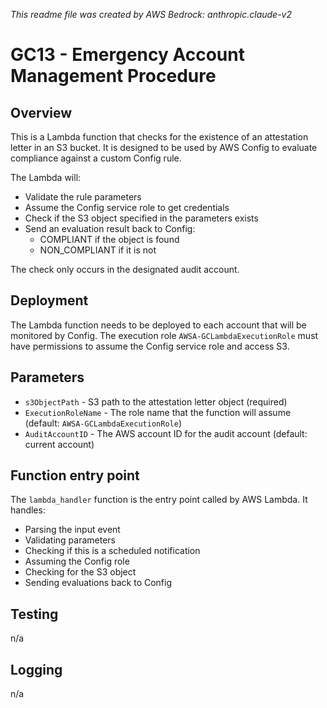 _This readme file was created by AWS Bedrock: anthropic.claude-v2_

# GC13 - Emergency Account Management Procedure

## Overview

This is a Lambda function that checks for the existence of an attestation letter in an S3 bucket. It is designed to be used by AWS Config to evaluate compliance against a custom Config rule.

The Lambda will:

- Validate the rule parameters
- Assume the Config service role to get credentials
- Check if the S3 object specified in the parameters exists
- Send an evaluation result back to Config:
  - COMPLIANT if the object is found
  - NON_COMPLIANT if it is not

The check only occurs in the designated audit account.

## Deployment

The Lambda function needs to be deployed to each account that will be monitored by Config. The execution role `AWSA-GCLambdaExecutionRole` must have permissions to assume the Config service role and access S3.

## Parameters

- `s3ObjectPath` - S3 path to the attestation letter object (required)
- `ExecutionRoleName` - The role name that the function will assume (default: `AWSA-GCLambdaExecutionRole`)
- `AuditAccountID` - The AWS account ID for the audit account (default: current account)

## Function entry point

The `lambda_handler` function is the entry point called by AWS Lambda. It handles:

- Parsing the input event
- Validating parameters
- Checking if this is a scheduled notification
- Assuming the Config role
- Checking for the S3 object
- Sending evaluations back to Config

## Testing

n/a

## Logging

n/a
